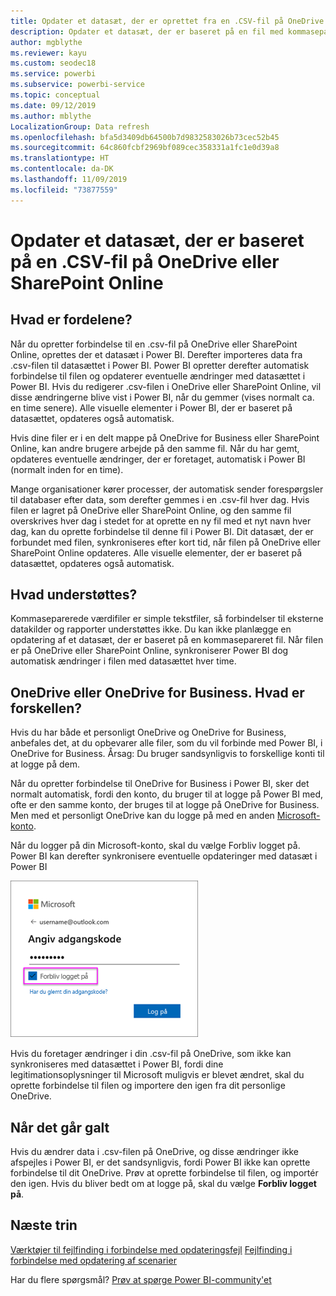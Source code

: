 ```yaml
---
title: Opdater et datasæt, der er oprettet fra en .CSV-fil på OneDrive
description: Opdater et datasæt, der er baseret på en fil med kommaseparerede værdier (.csv) på OneDrive
author: mgblythe
ms.reviewer: kayu
ms.custom: seodec18
ms.service: powerbi
ms.subservice: powerbi-service
ms.topic: conceptual
ms.date: 09/12/2019
ms.author: mblythe
LocalizationGroup: Data refresh
ms.openlocfilehash: bfa5d3409db64500b7d9832583026b73cec52b45
ms.sourcegitcommit: 64c860fcbf2969bf089cec358331a1fc1e0d39a8
ms.translationtype: HT
ms.contentlocale: da-DK
ms.lasthandoff: 11/09/2019
ms.locfileid: "73877559"
---
```

# <a name="refresh-a-dataset-created-from-a-csv-file-on-onedrive-or-sharepoint-online"></a>Opdater et datasæt, der er baseret på en .CSV-fil på OneDrive eller SharePoint Online
## <a name="what-are-the-advantages"></a>Hvad er fordelene?
Når du opretter forbindelse til en .csv-fil på OneDrive eller SharePoint Online, oprettes der et datasæt i Power BI. Derefter importeres data fra .csv-filen til datasættet i Power BI. Power BI opretter derefter automatisk forbindelse til filen og opdaterer eventuelle ændringer med datasættet i Power BI. Hvis du redigerer .csv-filen i OneDrive eller SharePoint Online, vil disse ændringerne blive vist i Power BI, når du gemmer (vises normalt ca. en time senere). Alle visuelle elementer i Power BI, der er baseret på datasættet, opdateres også automatisk.

Hvis dine filer er i en delt mappe på OneDrive for Business eller SharePoint Online, kan andre brugere arbejde på den samme fil. Når du har gemt, opdateres eventuelle ændringer, der er foretaget, automatisk i Power BI (normalt inden for en time).

Mange organisationer kører processer, der automatisk sender forespørgsler til databaser efter data, som derefter gemmes i en .csv-fil hver dag. Hvis filen er lagret på OneDrive eller SharePoint Online, og den samme fil overskrives hver dag i stedet for at oprette en ny fil med et nyt navn hver dag, kan du oprette forbindelse til denne fil i Power BI. Dit datasæt, der er forbundet med filen, synkroniseres efter kort tid, når filen på OneDrive eller SharePoint Online opdateres. Alle visuelle elementer, der er baseret på datasættet, opdateres også automatisk.

## <a name="whats-supported"></a>Hvad understøttes?
Kommaseparerede værdifiler er simple tekstfiler, så forbindelser til eksterne datakilder og rapporter understøttes ikke. Du kan ikke planlægge en opdatering af et datasæt, der er baseret på en kommasepareret fil. Når filen er på OneDrive eller SharePoint Online, synkroniserer Power BI dog automatisk ændringer i filen med datasættet hver time.

## <a name="onedrive-or-onedrive-for-business-whats-the-difference"></a>OneDrive eller OneDrive for Business. Hvad er forskellen?
Hvis du har både et personligt OneDrive og OneDrive for Business, anbefales det, at du opbevarer alle filer, som du vil forbinde med Power BI, i OneDrive for Business. Årsag: Du bruger sandsynligvis to forskellige konti til at logge på dem.

Når du opretter forbindelse til OneDrive for Business i Power BI, sker det normalt automatisk, fordi den konto, du bruger til at logge på Power BI med, ofte er den samme konto, der bruges til at logge på OneDrive for Business. Men med et personligt OneDrive kan du logge på med en anden [Microsoft-konto](https://account.microsoft.com).

Når du logger på din Microsoft-konto, skal du vælge Forbliv logget på. Power BI kan derefter synkronisere eventuelle opdateringer med datasæt i Power BI

![Eksempel på logon](media/refresh-csv-file-onedrive/refresh_signin_keepmesignedin.png)

Hvis du foretager ændringer i din .csv-fil på OneDrive, som ikke kan synkroniseres med datasættet i Power BI, fordi dine legitimationsoplysninger til Microsoft muligvis er blevet ændret, skal du oprette forbindelse til filen og importere den igen fra dit personlige OneDrive.

## <a name="when-things-go-wrong"></a>Når det går galt
Hvis du ændrer data i .csv-filen på OneDrive, og disse ændringer ikke afspejles i Power BI, er det sandsynligvis, fordi Power BI ikke kan oprette forbindelse til dit OneDrive. Prøv at oprette forbindelse til filen, og importér den igen. Hvis du bliver bedt om at logge på, skal du vælge **Forbliv logget på**.

## <a name="next-steps"></a>Næste trin
[Værktøjer til fejlfinding i forbindelse med opdateringsfejl](service-gateway-onprem-tshoot.md)
[Fejlfinding i forbindelse med opdatering af scenarier](refresh-troubleshooting-refresh-scenarios.md)

Har du flere spørgsmål? [Prøv at spørge Power BI-community'et](https://community.powerbi.com/)


